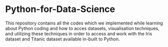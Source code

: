 # Python-for-Data-Science
This repository contains all the codes which we implemented while learning about Python coding and how to acces datasets, visualisation techniques, and utilizing these techniques in order to access and work with the Iris dataset and Titanic dataset available in-built to Python.
